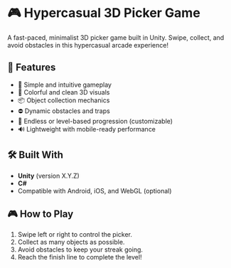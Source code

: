 # 🎮 Hypercasual 3D Picker Game

A fast-paced, minimalist 3D picker game built in Unity. Swipe, collect, and avoid obstacles in this hypercasual arcade experience!

## 🚀 Features

- 🎯 Simple and intuitive gameplay
- 🌈 Colorful and clean 3D visuals
- 📦 Object collection mechanics
- ⛔ Dynamic obstacles and traps
- 🔄 Endless or level-based progression (customizable)
- 🔊 Lightweight with mobile-ready performance

## 🛠 Built With

- **Unity** (version X.Y.Z)
- **C#**
- Compatible with Android, iOS, and WebGL (optional)

## 🎮 How to Play

1. Swipe left or right to control the picker.
2. Collect as many objects as possible.
3. Avoid obstacles to keep your streak going.
4. Reach the finish line to complete the level!